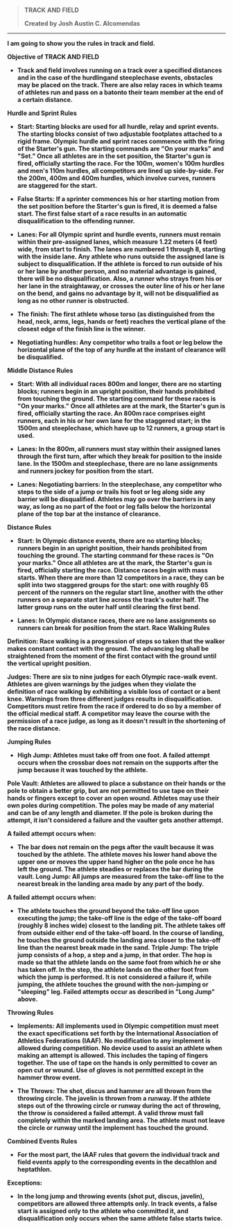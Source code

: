 > <b>TRACK AND FIELD<b>
>
> Created by Josh Austin C. Alcomendas 
- - - 
<b>I am going to show you the rules in track and field.<b>

<b>Objective of TRACK AND FIELD<b>
  - Track and field involves running on a track over a specified distances and in the case of the hurdlingand steeplechase events, obstacles may be placed on the track. There are also relay races in which teams of athletes run and pass on a batonto their team member at the end of a certain distance.
 
 <b>Hurdle and Sprint Rules<b>
 - Start: Starting blocks are used for all hurdle, relay and sprint events. The starting blocks consist of two adjustable footplates attached to a rigid frame. Olympic hurdle and sprint races commence with the firing of the Starter's gun. The starting commands are "On your marks" and "Set." Once all athletes are in the set position, the Starter's gun is fired, officially starting the race. For the 100m, women's 100m hurdles and men's 110m hurdles, all competitors are lined up side-by-side. For the 200m, 400m and 400m hurdles, which involve curves, runners are staggered for the start.
 
 - False Starts: If a sprinter commences his or her starting motion from the set position before the Starter's gun is fired, it is deemed a false start. The first false start of a race results in an automatic disqualification to the offending runner.
 
 - Lanes: For all Olympic sprint and hurdle events, runners must remain within their pre-assigned lanes, which measure 1.22 meters (4 feet) wide, from start to finish. The lanes are numbered 1 through 8, starting with the inside lane. Any athlete who runs outside the assigned lane is subject to disqualification. If the athlete is forced to run outside of his or her lane by another person, and no material advantage is gained, there will be no disqualification. Also, a runner who strays from his or her lane in the straightaway, or crosses the outer line of his or her lane on the bend, and gains no advantage by it, will not be disqualified as long as no other runner is obstructed.
 
 - The finish: The first athlete whose torso (as distinguished from the head, neck, arms, legs, hands or feet) reaches the vertical plane of the closest edge of the finish line is the winner.
 
 - Negotiating hurdles: Any competitor who trails a foot or leg below the horizontal plane of the top of any hurdle at the instant of clearance will be disqualified.
 
 <b>Middle Distance Rules<b>
 
 - Start: With all individual races 800m and longer, there are no starting blocks; runners begin in an upright position, their hands prohibited from touching the ground. The starting command for these races is "On your marks." Once all athletes are at the mark, the Starter's gun is fired, officially starting the race. An 800m race comprises eight runners, each in his or her own lane for the staggered start; in the 1500m and steeplechase, which have up to 12 runners, a group start is used. 
 
 - Lanes: In the 800m, all runners must stay within their assigned lanes through the first turn, after which they break for position to the inside lane. In the 1500m and steeplechase, there are no lane assignments and runners jockey for position from the start.
 
 - Lanes: Negotiating barriers: In the steeplechase, any competitor who steps to the side of a jump or trails his foot or leg along side any barrier will be disqualified. Athletes may go over the barriers in any way, as long as no part of the foot or leg falls below the horizontal plane of the top bar at the instance of clearance.
 
 <b>Distance Rules<b>
 
 - Start: In Olympic distance events, there are no starting blocks; runners begin in an upright position, their hands prohibited from touching the ground. The starting command for these races is "On your marks." Once all athletes are at the mark, the Starter's gun is fired, officially starting the race. Distance races begin with mass starts. When there are more than 12 competitors in a race, they can be split into two staggered groups for the start: one with roughly 65 percent of the runners on the regular start line, another with the other runners on a separate start line across the track's outer half. The latter group runs on the outer half until clearing the first bend. 
 
 - Lanes: In Olympic distance races, there are no lane assignments so runners can break for position from the start.
 Race Walking Rules
 
<b>Definition: Race walking is a progression of steps so taken that the walker makes constant contact with the ground.  The advancing leg shall be straightened from the moment of the first contact with the ground until the vertical upright position.<b>

 <b>Judges: There are six to nine judges for each Olympic race-walk event. Athletes are given warnings by the judges when they violate the definition of race walking by exhibiting a visible loss of contact or a bent knee. Warnings from three different judges results in disqualification. Competitors must retire from the race if ordered to do so by a member of the official medical staff. A competitor may leave the course with the permission of a race judge, as long as it doesn't result in the shortening of the race distance.<b>

<b>Jumping Rules<b>
 - High Jump: Athletes must take off from one foot. A failed attempt occurs when the crossbar does not remain on the supports after the jump because it was touched by the athlete.

<b>Pole Vault: Athletes are allowed to place a substance on their hands or the pole to obtain a better grip, but are not permitted to use tape on their hands or fingers except to cover an open wound. Athletes may use their own poles during competition. The poles may be made of any material and can be of any length and diameter. If the pole is broken during the attempt, it isn't considered a failure and the vaulter gets another attempt. <b>

<b>A failed attempt occurs when:<b>

 - The bar does not remain on the pegs after the vault because it was touched by the athlete.
The athlete moves his lower hand above the upper one or moves the upper hand higher on the pole once he has left the ground.
The athlete steadies or replaces the bar during the vault.
Long Jump: All jumps are measured from the take-off line to the nearest break in the landing area made by any part of the body. 

<b>A failed attempt occurs when:<b>

 - The athlete touches the ground beyond the take-off line upon executing the jump; the take-off line is the edge of the take-off board (roughly 8 inches wide) closest to the landing pit.
The athlete takes off from outside either end of the take-off board.
In the course of landing, he touches the ground outside the landing area closer to the take-off line than the nearest break made in the sand.
Triple Jump: The triple jump consists of a hop, a step and a jump, in that order. The hop is made so that the athlete lands on the same foot from which he or she has taken off. In the step, the athlete lands on the other foot from which the jump is performed. It is not considered a failure if, while jumping, the athlete touches the ground with the non-jumping or "sleeping" leg. Failed attempts occur as described in "Long Jump" above.

<b>Throwing Rules<b>
 - Implements: All implements used in Olympic competition must meet the exact specifications set forth by the International Association of Athletics Federations (IAAF). No modification to any implement is allowed during competition. No device used to assist an athlete when making an attempt is allowed.  This includes the taping of fingers together.  The use of tape on the hands is only permitted to cover an open cut or wound. Use of gloves is not permitted except in the hammer throw event.

 - The Throws: The shot, discus and hammer are all thrown from the throwing circle. The javelin is thrown from a runway. If the athlete steps out of the throwing circle or runway during the act of throwing, the throw is considered a failed attempt. A valid throw must fall completely within the marked landing area. The athlete must not leave the circle or runway until the implement has touched the ground.

<b>Combined Events Rules<b>
 - For the most part, the IAAF rules that govern the individual track and field events apply to the corresponding events in the decathlon and heptathlon. 

<b>Exceptions:<b>

 - In the long jump and throwing events (shot put, discus, javelin), competitors are allowed three attempts only.
In track events, a false start is assigned only to the athlete who committed it, and disqualification only occurs when the same athlete false starts twice.
 
